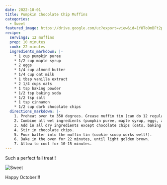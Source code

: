 ```yaml
---
date: 2022-10-01
title: Pumpkin Chocolate Chip Muffins
categories:
  - Sweet
featured_image: https://drive.google.com/uc?export=view&id=1Y8ToOmBFt2pYBE5rGWXkUYWo3iVd_7oU
recipe:
  servings: 12 muffins
  prep: 10 minutes
  cook: 22 minutes
  ingredients_markdown: |-
    * 1 cup pumpkin puree
    * 1/2 cup maple syrup
    * 2 eggs
    * 1/4 cup almond butter
    * 1/4 cup oat milk
    * 1 tbsp vanilla extract
    * 2 1/4 cups oats
    * 1 tsp baking powder
    * 1/2 tsp baking soda
    * 1/2 tsp salt
    * 1 tsp cinnamon
    * 1/2 cup dark chocolate chips
  directions_markdown: |-
    1. Preheat oven to 350 degrees. Grease muffin tin (can do 12 regular muffins or 24 mini ones!).
    2. Combine all wet ingredients (pumpkin puree, maple syrup, eggs, almond butter, oat milk, vanilla) in a large mixing bowl.
    3. Add in all dry ingredients except chocolate chips (oats, baking powder, baking soda, salt, cinnamon).
    4. Stir in chocolate chips.
    5. Pour batter into the muffin tin (cookie scoop works well!).
    6. Bake in the oven for 22 minutes, until light golden brown.
    7. Allow to cool for 10-15 minutes.
---
```


Such a perfect fall treat !

![Sweet](https://drive.google.com/uc?export=view&id=1ZgVKjS20yay9WCfsMkasbwc9MakLVQzX)

Happy October!!!
